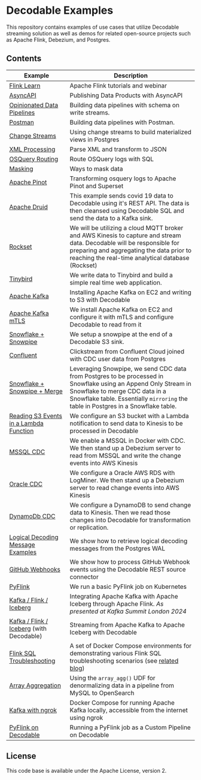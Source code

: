 # Decodable Examples

This repository contains examples of use cases that utilize Decodable streaming solution as well as demos for related open-source projects such as Apache Flink, Debezium, and Postgres.

## Contents

| Example | Description |
|---------|-------------|
| [Flink Learn](./flink-learn/) | Apache Flink tutorials and webinar|
| [AsyncAPI](asyncapi) | Publishing Data Products with AsyncAPI |
| [Opinionated Data Pipelines](opinionated-pipelines) | Building data pipelines with schema on write streams. |
| [Postman](postman) | Building data pipelines with Postman. |
| [Change Streams](change-streams) | Using change streams to build materialized views in Postgres |
| [XML Processing](xml) | Parse XML and transform to JSON |
| [OSQuery Routing](osquery) | Route OSQuery logs with SQL |
| [Masking](masking) | Ways to mask data |
| [Apache Pinot](pinot) | Transforming osquery logs to Apache Pinot and Superset |
| [Apache Druid](druid) | This example sends covid 19 data to Decodable using it's REST API. The data is then cleansed using Decodable SQL and send the data to a Kafka sink.  |
| [Rockset](rockset) | We will be utilizing a cloud MQTT broker and AWS Kinesis to capture and stream data. Decodable will be responsible for preparing and aggregating the data prior to reaching the real-time analytical database (Rockset) |
| [Tinybird](tinybird) | We write data to Tinybird and build a simple real time web application. |
| [Apache Kafka](kafka2s3) | Installing Apache Kafka on EC2 and writing to S3 with Decodable |
| [Apache Kafka mTLS](mtls) | We install Apache Kafka on EC2 and configure it with mTLS and configure Decodable to read from it |
| [Snowflake + Snowpipe](snowflake) | We setup a snowpipe at the end of a Decodable S3 sink. |
| [Confluent](confluent) | Clickstream from Confluent Cloud joined with CDC user data from Postgres |
| [Snowflake + Snowpipe + Merge](snowflake/README-CDC.md) | Leveraging Snowpipe, we send CDC data from Postgres to be processed in Snowflake using an Append Only Stream in Snowflake to merge CDC data in a Snowflake table. Essentially `mirroring` the table in Postgres in a Snowflake table. |
|[Reading S3 Events in a Lambda Function](s3events/)|We configure an S3 bucket with a Lambda notification to send data to Kinesis to be processed in Decodable |
|[MSSQL CDC](mssql_cdc/)| We enable a MSSQL in Docker with CDC. We then stand up a Debezium server to read from MSSQL and write the change events into AWS Kinesis  |
|[Oracle CDC](oracle_cdc/)| We configure a Oracle AWS RDS with LogMiner. We then stand up a Debezium server to read change events into AWS Kinesis  |
|[DynamoDb CDC](dynamodb_cdc/)| We configure a DynamoDB to send change data to Kinesis. Then we read those changes into Decodable for transformation or replication.  |
|[ Logical Decoding Message Examples](postgres-logical-decoding)| We show how to retrieve logical decoding messages from the Postgres WAL |
|[GitHub Webhooks](github-webhooks)| We show how to process GitHub Webhook events using the Decodable REST source connector |
|[PyFlink](pyflink)| We run a basic PyFlink job on Kubernetes |
|[Kafka / Flink / Iceberg](kafka-iceberg/apache-flink)| Integrating Apache Kafka with Apache Iceberg through Apache Flink. _As presented at Kafka Summit London 2024_|
|[Kafka / Flink / Iceberg](kafka-iceberg/decodable) (with Decodable)| Streaming from Apache Kafka to Apache Iceberg with Decodable|
|[Flink SQL Troubleshooting](troubleshooting-flinksql)| A set of Docker Compose environments for demonstrating various Flink SQL troubleshooting scenarios (see [related blog](https://www.decodable.co/blog/flink-sql-misconfiguration-misunderstanding-and-mishaps?utm_medium=github&utm_source=examples_repo&utm_campaign=blog&utm_content=troubleshooting-flinksql))|
|[Array Aggregation](array-agg)| Using the `array_agg()` UDF for denormalizing data in a pipeline from MySQL to OpenSearch |
|[Kafka with ngrok](kafka-ngrok)| Docker Compose for running Apache Kafka locally, accessible from the internet using ngrok|
|[PyFlink on Decodable](pyflink-decodable)| Running a PyFlink job as a Custom Pipeline on Decodable|


## License

This code base is available under the Apache License, version 2.

